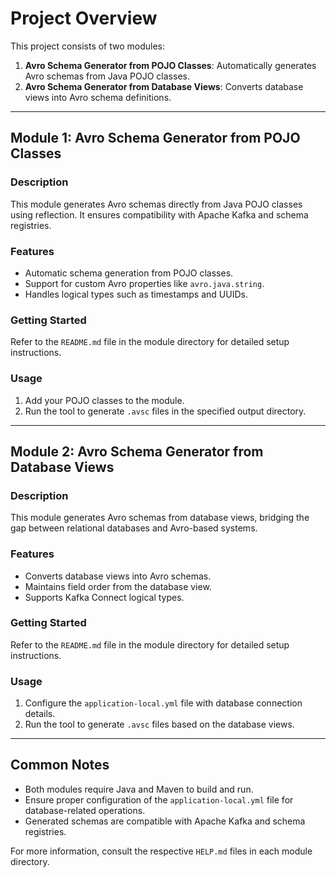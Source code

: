 # Project Overview

This project consists of two modules:

1. **Avro Schema Generator from POJO Classes**: Automatically generates Avro schemas from Java POJO classes.
2. **Avro Schema Generator from Database Views**: Converts database views into Avro schema definitions.

---

## Module 1: Avro Schema Generator from POJO Classes

### Description
This module generates Avro schemas directly from Java POJO classes using reflection. It ensures compatibility with Apache Kafka and schema registries.

### Features
- Automatic schema generation from POJO classes.
- Support for custom Avro properties like `avro.java.string`.
- Handles logical types such as timestamps and UUIDs.

### Getting Started
Refer to the `README.md` file in the module directory for detailed setup instructions.

### Usage
1. Add your POJO classes to the module.
2. Run the tool to generate `.avsc` files in the specified output directory.

---

## Module 2: Avro Schema Generator from Database Views

### Description
This module generates Avro schemas from database views, bridging the gap between relational databases and Avro-based systems.

### Features
- Converts database views into Avro schemas.
- Maintains field order from the database view.
- Supports Kafka Connect logical types.

### Getting Started
Refer to the `README.md` file in the module directory for detailed setup instructions.

### Usage
1. Configure the `application-local.yml` file with database connection details.
2. Run the tool to generate `.avsc` files based on the database views.

---

## Common Notes
- Both modules require Java and Maven to build and run.
- Ensure proper configuration of the `application-local.yml` file for database-related operations.
- Generated schemas are compatible with Apache Kafka and schema registries.

For more information, consult the respective `HELP.md` files in each module directory.